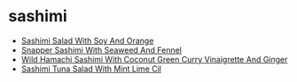 # sashimi

 * [Sashimi Salad With Soy And Orange](../index/s/sashimi-salad-with-soy-and-orange-51221630.json)
 * [Snapper Sashimi With Seaweed And Fennel](../index/s/snapper-sashimi-with-seaweed-and-fennel-56389896.json)
 * [Wild Hamachi Sashimi With Coconut Green Curry Vinaigrette And Ginger](../index/w/wild-hamachi-sashimi-with-coconut-green-curry-vinaigrette-and-ginger-238383.json)
 * [Sashimi Tuna Salad With Mint Lime Cil](../index/s/sashimi-tuna-salad-with-mint-lime-cil.json)

